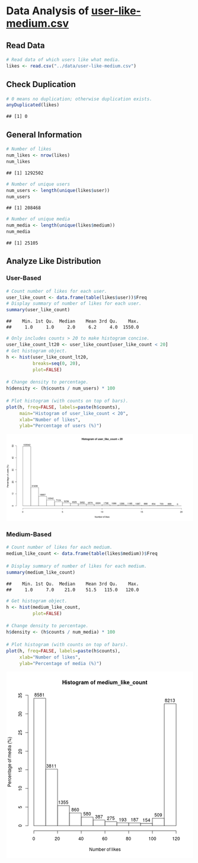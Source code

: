 Data Analysis of [user-like-medium.csv](../data/user-like-medium.csv)
========================================================

## Read Data

```r
# Read data of which users like what media.
likes <- read.csv("../data/user-like-medium.csv")
```


## Check Duplication

```r
# 0 means no duplication; otherwise duplication exists.
anyDuplicated(likes)
```

```
## [1] 0
```


## General Information

```r
# Number of likes
num_likes <- nrow(likes)
num_likes
```

```
## [1] 1292502
```

```r
# Number of unique users
num_users <- length(unique(likes$user))
num_users
```

```
## [1] 208468
```

```r
# Number of unique media
num_media <- length(unique(likes$medium))
num_media
```

```
## [1] 25105
```


## Analyze Like Distribution
### User-Based

```r
# Count number of likes for each user.
user_like_count <- data.frame(table(likes$user))$Freq
# Display summary of number of likes for each user.
summary(user_like_count)
```

```
##    Min. 1st Qu.  Median    Mean 3rd Qu.    Max. 
##     1.0     1.0     2.0     6.2     4.0  1550.0
```

```r
# Only includes counts > 20 to make histogram concise.
user_like_count_lt20 <- user_like_count[user_like_count < 20]
# Get histogram object.
h <- hist(user_like_count_lt20,
          breaks=seq(0, 20),
          plot=FALSE)

# Change density to percentage.
h$density <- (h$counts / num_users) * 100

# Plot histogram (with counts on top of bars).
plot(h, freq=FALSE, labels=paste(h$counts),
     main="Histogram of user_like_count < 20",
     xlab="Number of likes",
     ylab="Percentage of users (%)")
```

![plot of chunk UserLikeDistribution](figure/UserLikeDistribution.png) 


### Medium-Based

```r
# Count number of likes for each medium.
medium_like_count <- data.frame(table(likes$medium))$Freq

# Display summary of number of likes for each medium.
summary(medium_like_count)
```

```
##    Min. 1st Qu.  Median    Mean 3rd Qu.    Max. 
##     1.0     7.0    21.0    51.5   115.0   120.0
```

```r
# Get histogram object.
h <- hist(medium_like_count,
          plot=FALSE)

# Change density to percentage.
h$density <- (h$counts / num_media) * 100

# Plot histogram (with counts on top of bars).
plot(h, freq=FALSE, labels=paste(h$counts),
     xlab="Number of likes",
     ylab="Percentage of media (%)")
```

![plot of chunk MediumLikeDistribution](figure/MediumLikeDistribution.png) 

